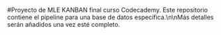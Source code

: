 #Proyecto de MLE KANBAN final curso Codecademy. Este repositorio contiene el pipeline para una base de datos específica.\n\nMás detalles serán añadidos una vez esté completo.
